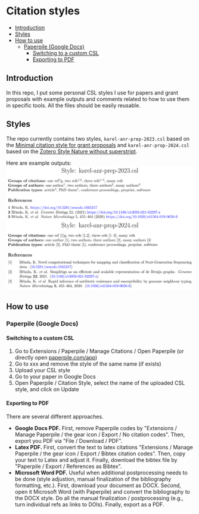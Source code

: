 # Citation styles

<!-- vim-markdown-toc GFM -->

* [Introduction](#introduction)
* [Styles](#styles)
* [How to use](#how-to-use)
  * [Paperpile (Google Docs)](#paperpile-google-docs)
    * [Switching to a custom CSL](#switching-to-a-custom-csl)
    * [Exporting to PDF](#exporting-to-pdf)

<!-- vim-markdown-toc -->

## Introduction

In this repo, I put some personal CSL styles I use for papers and grant proposals with example outputs and comments related to how to use them in specific tools. All the files should be easily reusable.

## Styles

The repo currently contains two styles, `karel-anr-prep-2023.csl` based on the
[Minimal citation style for grant proposals](https://anton.cromba.ch/2016/02/07/a-minimal-citation-stylefor-grant-proposals) and `karel-anr-prop-2024.csl` based on the [Zotero Style Nature without superstript](http://www.zotero.org/styles/nature-no-superscript).

Here are example outputs:
![Examples of the citation styles](examples.png "Examples of the citation styles")


## How to use

### Paperpile (Google Docs)

#### Switching to a custom CSL

1. Go to Extensions / Paperpile / Manage Citations / Open Paperpile (or directly open [paperpile.com/app](https://paperpile.com/app))
2. Go to xxx and remove the style of the same name (if exists)
3. Upload your CSL style
4. Go to your paper in Google Docs
5. Open Paperpile / Citation Style, select the name of the uploaded CSL style, and click on Update


#### Exporting to PDF

There are several different approaches.

* **Google Docs PDF.** First, remove Paperpile codes by "Extensions / Manage Paperpile / the gear icon / Export / No citation codes". Then, export you PDF via "File / Download / PDF".
* **Latex PDF.** First, convert the text to latex citations "Extensions / Manage Paperpile / the gear icon / Export / Bibtex citation codes". Then, copy your text to Latex and adjust it. Finally, download the bibtex file by "Paperpile / Export / References as Bibtex".
* **Microsoft Word PDF.** Useful when additional postprocessing needs to be done (style adjustion, manual finalization of the bibliography formatting, etc.). First, download your document as DOCX. Second, open it Microsoft Word (with Paperpile) and convert the bibliography to the DOCX style. Do all the manual finalization / postprocessing (e.g., turn individual refs as links to DOIs). Finally, export as a PDF.
